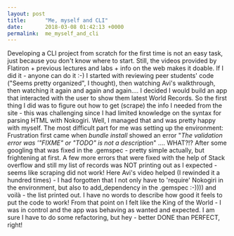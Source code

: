 ```yaml
---
layout: post
title:      "Me, myself and CLI"
date:       2018-03-08 01:42:13 +0000
permalink:  me_myself_and_cli
---
```



Developing a CLI project from scratch for the first time is not an easy task, just because you don't know where to start.
Still, the videos provided by Flatiron + previous lectures and labs + info on the web makes it doable.
If I did it - anyone can do it :-)
I started with reviewing peer students' code ("Seems pretty organized", I thought), then watching Avi's walkthrough, then watching it again and again and again....
I decided I would build an app that interacted with the user to show them latest World Records. So the first thing I did was to figure out how to get (scrape) the info I needed from the site - this was challenging since I had limited knowledge on the syntax for parsing HTML with Nokogiri. Well, I managed that and was pretty happy with myself.
The most difficult part for me was setting up the environment:
Frustration first came when *bundle install*  showed an error "*The validation error was '"FIXME" or "TODO" is not a description*" ....  WHAT?!?
After some googling that was fixed in the .gemspec - pretty simple actually, but frightening at first.
A few more errors that were fixed with the help of Stack overflow and still my list of records was NOT printing out as I expected - seems like scraping did not work!
Here Avi's video helped (I rewinded it a hundred times)  - I had forgotten that I not only have to 'require' Nokogiri in the environment, but also to add_dependency in the .gemspec  :-))))  and voilà - the list printed out.
I have no words to describe how good it feels to put the code to work!
From that point on I felt like the King of the World - I was in control and the app was behaving as wanted and expected.
I am sure I have to do some refactoring, but hey - better DONE than PERFECT, right!

